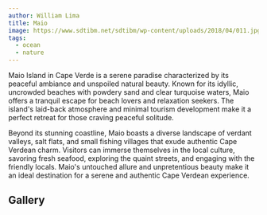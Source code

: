 ```yaml
---
author: William Lima
title: Maio
image: https://www.sdtibm.net/sdtibm/wp-content/uploads/2018/04/011.jpg
tags:
  - ocean
  - nature
---
```

<Hero />
  
Maio Island in Cape Verde is a serene paradise characterized by its peaceful ambiance and unspoiled natural beauty. Known for its idyllic, uncrowded beaches with powdery sand and clear turquoise waters, Maio offers a tranquil escape for beach lovers and relaxation seekers. The island's laid-back atmosphere and minimal tourism development make it a perfect retreat for those craving peaceful solitude.

Beyond its stunning coastline, Maio boasts a diverse landscape of verdant valleys, salt flats, and small fishing villages that exude authentic Cape Verdean charm. Visitors can immerse themselves in the local culture, savoring fresh seafood, exploring the quaint streets, and engaging with the friendly locals. Maio's untouched allure and unpretentious beauty make it an ideal destination for a serene and authentic Cape Verdean experience.

## Gallery ##

<Gallery>
    <GalleryItem url="https://caboverdeonline.cv/wp-content/uploads/2021/12/20150830_4319-scaled.jpg" />
    <GalleryItem url="https://caboverdebusiness.files.wordpress.com/2023/04/7b25b8b4f4c238e8d48895eb59b40234.jpg" />
    <GalleryItem url="https://www.maiocapeverde.com/wp-content/uploads/2021/03/sea-turtle-swimming-in-the-sea-1200x675-1.jpeg" />
    <GalleryItem url="https://cf.bstatic.com/xdata/images/hotel/max1024x768/172030993.jpg?k=a11d411317d8fad54c99b01167ea4c8f0bd9caeb52f18d1e3aafc0d18348e53e&o=&hp=1" />
</Gallery>

